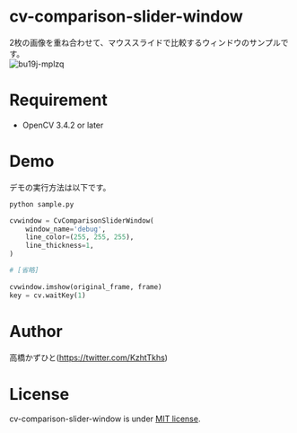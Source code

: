 # cv-comparison-slider-window
2枚の画像を重ね合わせて、マウススライドで比較するウィンドウのサンプルです。<br>
![bu19j-mplzq](https://user-images.githubusercontent.com/37477845/99143014-9cf5af80-269d-11eb-9eb0-c872d5a5f74c.gif)

# Requirement 
* OpenCV 3.4.2 or later

# Demo
デモの実行方法は以下です。
```bash
python sample.py
```

```python
cvwindow = CvComparisonSliderWindow(
    window_name='debug',
    line_color=(255, 255, 255),
    line_thickness=1,
)

# [省略]
    
cvwindow.imshow(original_frame, frame)
key = cv.waitKey(1)
```

# Author
高橋かずひと(https://twitter.com/KzhtTkhs)
 
# License 
cv-comparison-slider-window is under [MIT license](https://en.wikipedia.org/wiki/MIT_License).
